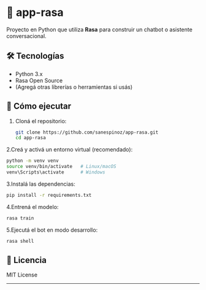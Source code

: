 # 🤖 app-rasa

Proyecto en Python que utiliza **Rasa** para construir un chatbot o asistente conversacional.

## 🛠️ Tecnologías

- Python 3.x
- Rasa Open Source
- (Agregá otras librerías o herramientas si usás)

## 🚀 Cómo ejecutar

1. Cloná el repositorio:

   ```bash
   git clone https://github.com/sanespinoz/app-rasa.git
   cd app-rasa
2.Creá y activá un entorno virtual (recomendado):

 ```bash
python -m venv venv
source venv/bin/activate   # Linux/macOS
venv\Scripts\activate      # Windows
```

3.Instalá las dependencias:

 ```bash
pip install -r requirements.txt
```

4.Entrená el modelo:

 ```bash
rasa train
```

5.Ejecutá el bot en modo desarrollo:

 ```bash
rasa shell
```

## 📄 Licencia
MIT License


---
